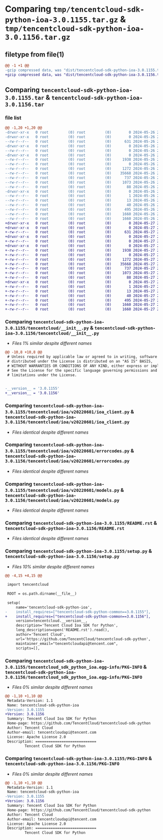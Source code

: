 # Comparing `tmp/tencentcloud-sdk-python-ioa-3.0.1155.tar.gz` & `tmp/tencentcloud-sdk-python-ioa-3.0.1156.tar.gz`

## filetype from file(1)

```diff
@@ -1 +1 @@
-gzip compressed data, was "dist/tencentcloud-sdk-python-ioa-3.0.1155.tar", last modified: Sun May 26 20:47:29 2024, max compression
+gzip compressed data, was "dist/tencentcloud-sdk-python-ioa-3.0.1156.tar", last modified: Mon May 27 20:56:35 2024, max compression
```

## Comparing `tencentcloud-sdk-python-ioa-3.0.1155.tar` & `tencentcloud-sdk-python-ioa-3.0.1156.tar`

### file list

```diff
@@ -1,20 +1,20 @@
-drwxr-xr-x   0 root         (0) root         (0)        0 2024-05-26 20:47:29.000000 tencentcloud-sdk-python-ioa-3.0.1155/
-drwxr-xr-x   0 root         (0) root         (0)        0 2024-05-26 20:47:29.000000 tencentcloud-sdk-python-ioa-3.0.1155/tencentcloud/
--rw-r--r--   0 root         (0) root         (0)      631 2024-05-26 20:47:29.000000 tencentcloud-sdk-python-ioa-3.0.1155/tencentcloud/__init__.py
-drwxr-xr-x   0 root         (0) root         (0)        0 2024-05-26 20:47:29.000000 tencentcloud-sdk-python-ioa-3.0.1155/tencentcloud/ioa/
--rw-r--r--   0 root         (0) root         (0)        0 2024-05-26 20:47:29.000000 tencentcloud-sdk-python-ioa-3.0.1155/tencentcloud/ioa/__init__.py
-drwxr-xr-x   0 root         (0) root         (0)        0 2024-05-26 20:47:29.000000 tencentcloud-sdk-python-ioa-3.0.1155/tencentcloud/ioa/v20220601/
--rw-r--r--   0 root         (0) root         (0)     1938 2024-05-26 20:47:29.000000 tencentcloud-sdk-python-ioa-3.0.1155/tencentcloud/ioa/v20220601/ioa_client.py
--rw-r--r--   0 root         (0) root         (0)        0 2024-05-26 20:47:29.000000 tencentcloud-sdk-python-ioa-3.0.1155/tencentcloud/ioa/v20220601/__init__.py
--rw-r--r--   0 root         (0) root         (0)     1272 2024-05-26 20:47:29.000000 tencentcloud-sdk-python-ioa-3.0.1155/tencentcloud/ioa/v20220601/errorcodes.py
--rw-r--r--   0 root         (0) root         (0)    35668 2024-05-26 20:47:29.000000 tencentcloud-sdk-python-ioa-3.0.1155/tencentcloud/ioa/v20220601/models.py
--rw-r--r--   0 root         (0) root         (0)      737 2024-05-26 20:47:29.000000 tencentcloud-sdk-python-ioa-3.0.1155/README.rst
--rw-r--r--   0 root         (0) root         (0)     1073 2024-05-26 20:47:29.000000 tencentcloud-sdk-python-ioa-3.0.1155/setup.py
--rw-r--r--   0 root         (0) root         (0)       88 2024-05-26 20:47:29.000000 tencentcloud-sdk-python-ioa-3.0.1155/setup.cfg
-drwxr-xr-x   0 root         (0) root         (0)        0 2024-05-26 20:47:29.000000 tencentcloud-sdk-python-ioa-3.0.1155/tencentcloud_sdk_python_ioa.egg-info/
--rw-r--r--   0 root         (0) root         (0)        1 2024-05-26 20:47:29.000000 tencentcloud-sdk-python-ioa-3.0.1155/tencentcloud_sdk_python_ioa.egg-info/dependency_links.txt
--rw-r--r--   0 root         (0) root         (0)       13 2024-05-26 20:47:29.000000 tencentcloud-sdk-python-ioa-3.0.1155/tencentcloud_sdk_python_ioa.egg-info/top_level.txt
--rw-r--r--   0 root         (0) root         (0)       40 2024-05-26 20:47:29.000000 tencentcloud-sdk-python-ioa-3.0.1155/tencentcloud_sdk_python_ioa.egg-info/requires.txt
--rw-r--r--   0 root         (0) root         (0)      495 2024-05-26 20:47:29.000000 tencentcloud-sdk-python-ioa-3.0.1155/tencentcloud_sdk_python_ioa.egg-info/SOURCES.txt
--rw-r--r--   0 root         (0) root         (0)     1660 2024-05-26 20:47:29.000000 tencentcloud-sdk-python-ioa-3.0.1155/tencentcloud_sdk_python_ioa.egg-info/PKG-INFO
--rw-r--r--   0 root         (0) root         (0)     1660 2024-05-26 20:47:29.000000 tencentcloud-sdk-python-ioa-3.0.1155/PKG-INFO
+drwxr-xr-x   0 root         (0) root         (0)        0 2024-05-27 20:56:35.000000 tencentcloud-sdk-python-ioa-3.0.1156/
+drwxr-xr-x   0 root         (0) root         (0)        0 2024-05-27 20:56:35.000000 tencentcloud-sdk-python-ioa-3.0.1156/tencentcloud/
+-rw-r--r--   0 root         (0) root         (0)      631 2024-05-27 20:56:35.000000 tencentcloud-sdk-python-ioa-3.0.1156/tencentcloud/__init__.py
+drwxr-xr-x   0 root         (0) root         (0)        0 2024-05-27 20:56:35.000000 tencentcloud-sdk-python-ioa-3.0.1156/tencentcloud/ioa/
+-rw-r--r--   0 root         (0) root         (0)        0 2024-05-27 20:56:35.000000 tencentcloud-sdk-python-ioa-3.0.1156/tencentcloud/ioa/__init__.py
+drwxr-xr-x   0 root         (0) root         (0)        0 2024-05-27 20:56:35.000000 tencentcloud-sdk-python-ioa-3.0.1156/tencentcloud/ioa/v20220601/
+-rw-r--r--   0 root         (0) root         (0)     1938 2024-05-27 20:56:35.000000 tencentcloud-sdk-python-ioa-3.0.1156/tencentcloud/ioa/v20220601/ioa_client.py
+-rw-r--r--   0 root         (0) root         (0)        0 2024-05-27 20:56:35.000000 tencentcloud-sdk-python-ioa-3.0.1156/tencentcloud/ioa/v20220601/__init__.py
+-rw-r--r--   0 root         (0) root         (0)     1272 2024-05-27 20:56:35.000000 tencentcloud-sdk-python-ioa-3.0.1156/tencentcloud/ioa/v20220601/errorcodes.py
+-rw-r--r--   0 root         (0) root         (0)    35668 2024-05-27 20:56:35.000000 tencentcloud-sdk-python-ioa-3.0.1156/tencentcloud/ioa/v20220601/models.py
+-rw-r--r--   0 root         (0) root         (0)      737 2024-05-27 20:56:35.000000 tencentcloud-sdk-python-ioa-3.0.1156/README.rst
+-rw-r--r--   0 root         (0) root         (0)     1073 2024-05-27 20:56:35.000000 tencentcloud-sdk-python-ioa-3.0.1156/setup.py
+-rw-r--r--   0 root         (0) root         (0)       88 2024-05-27 20:56:35.000000 tencentcloud-sdk-python-ioa-3.0.1156/setup.cfg
+drwxr-xr-x   0 root         (0) root         (0)        0 2024-05-27 20:56:35.000000 tencentcloud-sdk-python-ioa-3.0.1156/tencentcloud_sdk_python_ioa.egg-info/
+-rw-r--r--   0 root         (0) root         (0)        1 2024-05-27 20:56:35.000000 tencentcloud-sdk-python-ioa-3.0.1156/tencentcloud_sdk_python_ioa.egg-info/dependency_links.txt
+-rw-r--r--   0 root         (0) root         (0)       13 2024-05-27 20:56:35.000000 tencentcloud-sdk-python-ioa-3.0.1156/tencentcloud_sdk_python_ioa.egg-info/top_level.txt
+-rw-r--r--   0 root         (0) root         (0)       40 2024-05-27 20:56:35.000000 tencentcloud-sdk-python-ioa-3.0.1156/tencentcloud_sdk_python_ioa.egg-info/requires.txt
+-rw-r--r--   0 root         (0) root         (0)      495 2024-05-27 20:56:35.000000 tencentcloud-sdk-python-ioa-3.0.1156/tencentcloud_sdk_python_ioa.egg-info/SOURCES.txt
+-rw-r--r--   0 root         (0) root         (0)     1660 2024-05-27 20:56:35.000000 tencentcloud-sdk-python-ioa-3.0.1156/tencentcloud_sdk_python_ioa.egg-info/PKG-INFO
+-rw-r--r--   0 root         (0) root         (0)     1660 2024-05-27 20:56:35.000000 tencentcloud-sdk-python-ioa-3.0.1156/PKG-INFO
```

### Comparing `tencentcloud-sdk-python-ioa-3.0.1155/tencentcloud/__init__.py` & `tencentcloud-sdk-python-ioa-3.0.1156/tencentcloud/__init__.py`

 * *Files 1% similar despite different names*

```diff
@@ -10,8 +10,8 @@
 # Unless required by applicable law or agreed to in writing, software
 # distributed under the License is distributed on an "AS IS" BASIS,
 # WITHOUT WARRANTIES OR CONDITIONS OF ANY KIND, either express or implied.
 # See the License for the specific language governing permissions and
 # limitations under the License.
 
 
-__version__ = '3.0.1155'
+__version__ = '3.0.1156'
```

### Comparing `tencentcloud-sdk-python-ioa-3.0.1155/tencentcloud/ioa/v20220601/ioa_client.py` & `tencentcloud-sdk-python-ioa-3.0.1156/tencentcloud/ioa/v20220601/ioa_client.py`

 * *Files identical despite different names*

### Comparing `tencentcloud-sdk-python-ioa-3.0.1155/tencentcloud/ioa/v20220601/errorcodes.py` & `tencentcloud-sdk-python-ioa-3.0.1156/tencentcloud/ioa/v20220601/errorcodes.py`

 * *Files identical despite different names*

### Comparing `tencentcloud-sdk-python-ioa-3.0.1155/tencentcloud/ioa/v20220601/models.py` & `tencentcloud-sdk-python-ioa-3.0.1156/tencentcloud/ioa/v20220601/models.py`

 * *Files identical despite different names*

### Comparing `tencentcloud-sdk-python-ioa-3.0.1155/README.rst` & `tencentcloud-sdk-python-ioa-3.0.1156/README.rst`

 * *Files identical despite different names*

### Comparing `tencentcloud-sdk-python-ioa-3.0.1155/setup.py` & `tencentcloud-sdk-python-ioa-3.0.1156/setup.py`

 * *Files 10% similar despite different names*

```diff
@@ -4,15 +4,15 @@
 
 import tencentcloud
 
 ROOT = os.path.dirname(__file__)
 
 setup(
     name='tencentcloud-sdk-python-ioa',
-    install_requires=["tencentcloud-sdk-python-common==3.0.1155"],
+    install_requires=["tencentcloud-sdk-python-common==3.0.1156"],
     version=tencentcloud.__version__,
     description='Tencent Cloud Ioa SDK for Python',
     long_description=open('README.rst').read(),
     author='Tencent Cloud',
     url='https://github.com/TencentCloud/tencentcloud-sdk-python',
     maintainer_email="tencentcloudapi@tencent.com",
     scripts=[],
```

### Comparing `tencentcloud-sdk-python-ioa-3.0.1155/tencentcloud_sdk_python_ioa.egg-info/PKG-INFO` & `tencentcloud-sdk-python-ioa-3.0.1156/tencentcloud_sdk_python_ioa.egg-info/PKG-INFO`

 * *Files 0% similar despite different names*

```diff
@@ -1,10 +1,10 @@
 Metadata-Version: 1.1
 Name: tencentcloud-sdk-python-ioa
-Version: 3.0.1155
+Version: 3.0.1156
 Summary: Tencent Cloud Ioa SDK for Python
 Home-page: https://github.com/TencentCloud/tencentcloud-sdk-python
 Author: Tencent Cloud
 Author-email: tencentcloudapi@tencent.com
 License: Apache License 2.0
 Description: ============================
         Tencent Cloud SDK for Python
```

### Comparing `tencentcloud-sdk-python-ioa-3.0.1155/PKG-INFO` & `tencentcloud-sdk-python-ioa-3.0.1156/PKG-INFO`

 * *Files 0% similar despite different names*

```diff
@@ -1,10 +1,10 @@
 Metadata-Version: 1.1
 Name: tencentcloud-sdk-python-ioa
-Version: 3.0.1155
+Version: 3.0.1156
 Summary: Tencent Cloud Ioa SDK for Python
 Home-page: https://github.com/TencentCloud/tencentcloud-sdk-python
 Author: Tencent Cloud
 Author-email: tencentcloudapi@tencent.com
 License: Apache License 2.0
 Description: ============================
         Tencent Cloud SDK for Python
```

